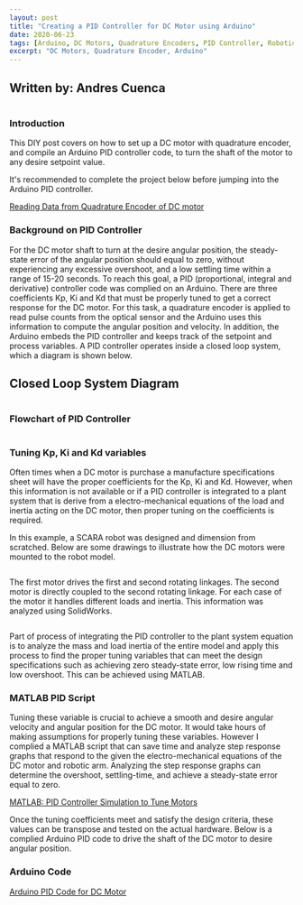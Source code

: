 ```yaml
---
layout: post
title: "Creating a PID Controller for DC Motor using Arduino"
date: 2020-06-23
tags: [Arduino, DC Motors, Quadrature Encoders, PID Controller, Robotics]
excerpt: "DC Motors, Quadrature Encoder, Arduino"
---
```


## Written by: Andres Cuenca

<img src="{{ site.url }}{{ site.baseurl }}/images/arduino-PID.jpg" alt="">

### Introduction
This DIY post covers on how to set up a DC motor with quadrature encoder, and
compile an Arduino PID controller code, to turn the shaft of the motor to any desire
setpoint value.

It's recommended to complete the project below before jumping into the Arduino PID controller.

[Reading Data from Quadrature Encoder of DC motor](https://cuenca-andres.github.io/Cuenca-Portfolio.github.io/DC_motor_quad/)


### Background on PID Controller

 For the DC motor shaft to turn at the desire angular position, the steady-state error of the angular position should equal to zero, without experiencing any excessive overshoot, and a low settling time within a range of 15-20 seconds. To reach this goal, a PID (proportional, integral and derivative) controller code was complied on an Arduino. There are three coefficients Kp, Ki and Kd that must be properly tuned to get a correct response for the DC motor. For this task, a quadrature encoder is applied to read pulse counts from the optical sensor and the Arduino uses this information to compute the angular position and velocity. In addition, the Arduino embeds the PID controller and keeps track of the setpoint and process variables. A PID controller operates inside a closed loop system, which a diagram is shown below.


## Closed Loop System Diagram

<img src="{{ site.url }}{{ site.baseurl }}/images/CL-diagramV.2.jpg" alt="">


### Flowchart of PID Controller

<img src="{{ site.url }}{{ site.baseurl }}/images/PID-flowChart.jpg" alt="">


### Tuning Kp, Ki and Kd variables

Often times when a DC motor is purchase a manufacture specifications sheet will have
the proper coefficients for the Kp, Ki and Kd. However, when this information is not available or if a PID controller is
integrated to a plant system that is derive from a electro-mechanical equations of the load and inertia acting on the DC motor,
then proper tuning on the coefficients is required.  

In this example, a SCARA robot was designed and dimension from scratched. Below are
some drawings to illustrate how the DC motors were mounted to the robot model.


<img src="{{ site.url }}{{ site.baseurl }}/images/scaradrawing1.jpg" alt="">

The first motor drives the first and second rotating linkages. The second motor is directly
coupled to the second rotating linkage. For each case of the motor it handles different loads and inertia.
This information was analyzed using SolidWorks.


<img src="{{ site.url }}{{ site.baseurl }}/images/scaradrawing3.jpg" alt="">

Part of process of integrating the PID controller to the plant system equation is to
analyze the mass and load inertia of the entire model and apply this process to find
the proper tuning variables that can meet the design specifications such as achieving
zero steady-state error, low rising time and low overshoot. This can be achieved using MATLAB.

### MATLAB PID Script

Tuning these variable is crucial to achieve a smooth and desire angular velocity and angular position for
the DC motor. It would take hours of making assumptions for properly tuning these variables.
However I complied a MATLAB script that can save time and analyze step response graphs
that respond to the given the electro-mechanical equations of the DC motor and robotic arm. Analyzing
the step response graphs can determine the overshoot, settling-time, and achieve a steady-state error equal to zero.

[MATLAB: PID Controller Simulation to Tune Motors](https://github.com/Cuenca-Andres/RoboticsControlsSystem/blob/master/SCARA:%20PID-Simulation-Program)

Once the tuning coefficients meet and satisfy the design criteria, these values can be transpose and
tested on the actual hardware. Below is a complied Arduino PID code to drive the shaft of the DC motor to
desire angular position.

### Arduino Code
[Arduino PID Code for DC Motor](https://github.com/Cuenca-Andres/RoboticsControlsSystem/blob/master/Arduino_PID_Controller_DC-Motor)
